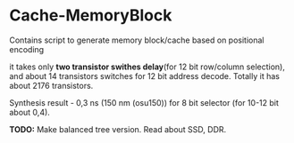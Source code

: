 # Cache-MemoryBlock
Contains script to generate memory block/cache based on positional encoding

it takes only **two transistor swithes delay**(for 12 bit row/column selection), and about 14 transistors switches for 12 bit address decode.
Totally it has about 2176 transistors.

Synthesis result - 0,3 ns (150 nm (osu150)) for 8 bit selector (for 10-12 bit about 0,4).

**TODO:** Make balanced tree version.
Read about SSD, DDR.

